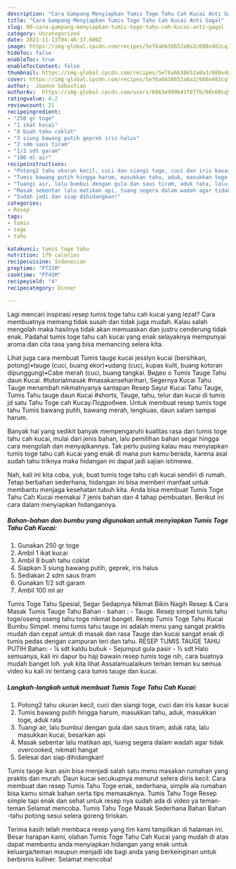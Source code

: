 ```yaml
---
description: "Cara Gampang Menyiapkan Tumis Toge Tahu Cah Kucai Anti Gagal"
title: "Cara Gampang Menyiapkan Tumis Toge Tahu Cah Kucai Anti Gagal"
slug: 80-cara-gampang-menyiapkan-tumis-toge-tahu-cah-kucai-anti-gagal
category: Uncategorized
date: 2021-11-13T04:46:37.600Z
image: https://img-global.cpcdn.com/recipes/5ef6a6638652a0a3/680x482cq70/tumis-toge-tahu-cah-kucai-foto-resep-utama.jpg
hideToc: false
enableToc: true
enableTocContent: false
thumbnail: https://img-global.cpcdn.com/recipes/5ef6a6638652a0a3/680x482cq70/tumis-toge-tahu-cah-kucai-foto-resep-utama.jpg
cover: https://img-global.cpcdn.com/recipes/5ef6a6638652a0a3/680x482cq70/tumis-toge-tahu-cah-kucai-foto-resep-utama.jpg
author:  Joanne Sebastian
authorAv:  https://img-global.cpcdn.com/users/6863e999b41f07fb/60x60cq50/avatar.jpg
ratingvalue: 4.2
reviewcount: 21
recipeingredient:
- "250 gr toge"
- "1 ikat kucai"
- "8 buah tahu coklat"
- "3 siung bawang putih geprek iris halus"
- "2 sdm saus tiram"
- "1/2 sdt garam"
- "100 ml air"
recipeinstructions:
- "Potong2 tahu ukuran kecil, cuci dan siangi toge, cuci dan iris kasar kucai"
- "Tumis bawang putih hingga harum, masukkan tahu, aduk, masukkan toge, aduk rata"
- "Tuangi air, lalu bumbui dengan gula dan saus tiram, aduk rata, lalu masukkan kucai, besarkan api"
- "Masak sebentar lalu matikan api, tuang segera dalam wadah agar tidak overcooked, nikmati hangat"
- "Sudah jadi dan siap dihidangkan!"
categories:
- Resep
tags:
- tumis
- toge
- tahu

katakunci: tumis toge tahu 
nutrition: 179 calories
recipecuisine: Indonesian
preptime: "PT31M"
cooktime: "PT45M"
recipeyield: "4"
recipecategory: Dinner

---
```



Lagi mencari inspirasi resep tumis toge tahu cah kucai yang lezat? Cara membuatnya memang tidak susah dan tidak juga mudah. Kalau salah mengolah maka hasilnya tidak akan memuaskan dan justru cenderung tidak enak. Padahal tumis toge tahu cah kucai yang enak selayaknya mempunyai aroma dan cita rasa yang bisa memancing selera kita.


Lihat juga cara membuat Tumis tauge kucai jesslyn kucai (bersihkan, potong)•tauge (cuci, buang ekor)•udang (cuci, kupas kulit, buang kotoran dipunggung)•Cabe merah (cuci, buang tangkai. Видео о Tumis Tauge Tahu daun Kucai. #tutorialmasak #masakanseharihari, Segernya Kucai Tahu Tauge menambah nikmatnyanya santapan Resep Sayur Kucai Tahu Tauge, Tumis Tahu tauge daun Kucai #shorts, Tauge, tahu, telur dan kucai di tumis jd satu Tahu Toge cah Kucay.Подробнее. Untuk membuat resep tumis toge tahu Tumis bawang putih, bawang merah, lengkuas, daun salam sampai harum.

Banyak hal yang sedikit banyak mempengaruhi kualitas rasa dari tumis toge tahu cah kucai, mulai dari jenis bahan, lalu pemilihan bahan segar hingga cara mengolah dan menyajikannya. Tak perlu pusing kalau mau menyiapkan tumis toge tahu cah kucai yang enak di mana pun kamu berada, karena asal sudah tahu triknya maka hidangan ini dapat jadi sajian istimewa.


Nah, kali ini kita coba, yuk, buat tumis toge tahu cah kucai sendiri di rumah. Tetap berbahan sederhana, hidangan ini bisa memberi manfaat untuk membantu menjaga kesehatan tubuh kita. Anda bisa membuat Tumis Toge Tahu Cah Kucai memakai 7 jenis bahan dan 4 tahap pembuatan. Berikut ini cara dalam menyiapkan hidangannya.

<!--inarticleads1-->

##### Bahan-bahan dan bumbu yang digunakan untuk menyiapkan Tumis Toge Tahu Cah Kucai:

1. Gunakan 250 gr toge
1. Ambil 1 ikat kucai
1. Ambil 8 buah tahu coklat
1. Siapkan 3 siung bawang putih, geprek, iris halus
1. Sediakan 2 sdm saus tiram
1. Gunakan 1/2 sdt garam
1. Ambil 100 ml air


Tumis Toge Tahu Spesial, Segar Sedapnya Nikmat Bikin Nagih Resep &amp; Cara Masak Tumis Tauge Tahu Bahan - bahan : - Tauge. Resep simpel tumis tahu toge/oseng oseng tahu toge nikmat banget. Resep Tumis Toge Tahu Kucai Bumbu Simpel. menu tumis tahu tauge ini adalah menu yang sangat praktis mudah dan cepat untuk di masak dan rasa Tauge dan kucai sangat enak di tumis pedas dengan campuran teri dan tahu. RESEP TUMIS TAUGE TAHU PUTIH Bahan: - ¼ sdt kaldu bubuk - Sejumput gula pasir - ½ sdt Halo semuanya, kali ini dapur bu haji bawain resep tumis toge nih, cara buatnya mudah banget loh. yuk kita lihat Assalamualaikum teman teman ku semua video ku kali ini tentang cara tumis tauge dan kucai. 

<!--inarticleads2-->

##### Langkah-langkah untuk membuat Tumis Toge Tahu Cah Kucai:

1. Potong2 tahu ukuran kecil, cuci dan siangi toge, cuci dan iris kasar kucai
1. Tumis bawang putih hingga harum, masukkan tahu, aduk, masukkan toge, aduk rata
1. Tuangi air, lalu bumbui dengan gula dan saus tiram, aduk rata, lalu masukkan kucai, besarkan api
1. Masak sebentar lalu matikan api, tuang segera dalam wadah agar tidak overcooked, nikmati hangat
1. Selesai dan siap dihidangkan!

Tumis taoge ikan asin bisa menjadi salah satu menu masakan rumahan yang praktis dan murah. Daun kucai secukupnya menurut selera diiris kecil. Cara membuat dan resep Tumis Tahu Toge enak, sederhana, simple ala rumahan bisa kamu simak bahan serta tips memasaknya. Tumis Tahu Toge Resep simple tapi enak dan sehat untuk resep nya sudah ada di video ya teman-teman Selamat mencoba. Tumis Tahu Toge Masak Sederhana Bahan Bahan -tahu potong sesui selera goreng tiriskan. 

Terima kasih telah membaca resep yang tim kami tampilkan di halaman ini. Besar harapan kami, olahan Tumis Toge Tahu Cah Kucai yang mudah di atas dapat membantu anda menyiapkan hidangan yang enak untuk keluarga/teman maupun menjadi ide bagi anda yang berkeinginan untuk berbisnis kuliner. Selamat mencoba!
